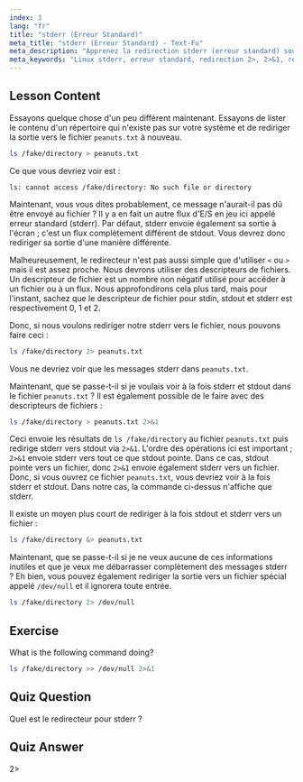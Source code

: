 ```yaml
---
index: 3
lang: "fr"
title: "stderr (Erreur Standard)"
meta_title: "stderr (Erreur Standard) - Text-Fu"
meta_description: "Apprenez la redirection stderr (erreur standard) sous Linux. Comprenez 2>, 2>&1, &>, et /dev/null pour la gestion des erreurs dans Bash. Améliorez vos compétences en ligne de commande Linux !"
meta_keywords: "Linux stderr, erreur standard, redirection 2>, 2>&1, redirection &>, /dev/null, gestion des erreurs Bash, tutoriel Linux, Linux pour débutants"
---
```


## Lesson Content

Essayons quelque chose d'un peu différent maintenant. Essayons de lister le contenu d'un répertoire qui n'existe pas sur votre système et de rediriger la sortie vers le fichier `peanuts.txt` à nouveau.

```bash
ls /fake/directory > peanuts.txt
```

Ce que vous devriez voir est :

```plaintext
ls: cannot access /fake/directory: No such file or directory
```

Maintenant, vous vous dites probablement, ce message n'aurait-il pas dû être envoyé au fichier ? Il y a en fait un autre flux d'E/S en jeu ici appelé erreur standard (stderr). Par défaut, stderr envoie également sa sortie à l'écran ; c'est un flux complètement différent de stdout. Vous devrez donc rediriger sa sortie d'une manière différente.

Malheureusement, le redirecteur n'est pas aussi simple que d'utiliser `<` ou `>` mais il est assez proche. Nous devrons utiliser des descripteurs de fichiers. Un descripteur de fichier est un nombre non négatif utilisé pour accéder à un fichier ou à un flux. Nous approfondirons cela plus tard, mais pour l'instant, sachez que le descripteur de fichier pour stdin, stdout et stderr est respectivement 0, 1 et 2.

Donc, si nous voulons rediriger notre stderr vers le fichier, nous pouvons faire ceci :

```bash
ls /fake/directory 2> peanuts.txt
```

Vous ne devriez voir que les messages stderr dans `peanuts.txt`.

Maintenant, que se passe-t-il si je voulais voir à la fois stderr et stdout dans le fichier `peanuts.txt` ? Il est également possible de le faire avec des descripteurs de fichiers :

```bash
ls /fake/directory > peanuts.txt 2>&1
```

Ceci envoie les résultats de `ls /fake/directory` au fichier `peanuts.txt` puis redirige stderr vers stdout via `2>&1`. L'ordre des opérations ici est important ; `2>&1` envoie stderr vers tout ce que stdout pointe. Dans ce cas, stdout pointe vers un fichier, donc `2>&1` envoie également stderr vers un fichier. Donc, si vous ouvrez ce fichier `peanuts.txt`, vous devriez voir à la fois stderr et stdout. Dans notre cas, la commande ci-dessus n'affiche que stderr.

Il existe un moyen plus court de rediriger à la fois stdout et stderr vers un fichier :

```bash
ls /fake/directory &> peanuts.txt
```

Maintenant, que se passe-t-il si je ne veux aucune de ces informations inutiles et que je veux me débarrasser complètement des messages stderr ? Eh bien, vous pouvez également rediriger la sortie vers un fichier spécial appelé `/dev/null` et il ignorera toute entrée.

```bash
ls /fake/directory 2> /dev/null
```

## Exercise

What is the following command doing?

```bash
ls /fake/directory >> /dev/null 2>&1
```

## Quiz Question

Quel est le redirecteur pour stderr ?

## Quiz Answer

2>
